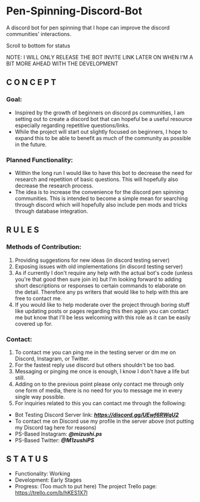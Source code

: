 # Pen-Spinning-Discord-Bot
A discord bot for pen spinning that I hope can improve the discord communities' interactions.

Scroll to bottom for status

NOTE: I WILL ONLY RELEASE THE BOT INVITE LINK LATER ON WHEN I'M A BIT MORE AHEAD WITH THE DEVELOPMENT

## C O N C E P T
### Goal:
+ Inspired by the growth of beginners on discord ps communities, I am setting out to create a discord bot that can hopeful be a useful resource especially regarding repetitive questions/links.
+ While the project will start out slightly focused on beginners, I hope to expand this to be able to benefit as much of the community as possible in the future.

### Planned Functionality:
+ Within the long run I would like to have this bot to decrease the need for research and repetition of basic questions. This will hopefully also decrease the research process.
+ The idea is to increase the convenience for the discord pen spinning communities. This is intended to become a simple mean for searching through discord which will hopefully also include pen mods and tricks through database integration.

## R U L E S
### Methods of Contribution:
1. Providing suggestions for new ideas (in discord testing server)
2. Exposing issues with old implementations (in discord testing server)
3. As if currently I don't require any help with the actual bot's code (unless you're that good then sure join in) but I'm looking forward to adding short descriptions or responses to certain commands to elaborate on the detail. Therefore any ps writers that would like to help with this are free to contact me.
4. If you would like to help moderate over the project through boring stuff like updating posts or pages regarding this then again you can contact me but know that I'll be less welcoming with this role as it can be easily covered up for.

### Contact:
1. To contact me you can ping me in the testing server or dm me on Discord, Instagram, or Twitter.
2. For the fastest reply use discord but others shouldn't be too bad.
3. Messaging or pinging me once is enough, I know I don't have a life but still.
4. Adding on to the previous point please only contact me through only one form of media, there is no need for you to message me in every single way possible.
5. For inquiries related to this you can contact me through the following:
  + Bot Testing Discord Server link: ___https://discord.gg/UEwf6RWqU2___
  + To contact me on Discord use my profile in the server above (not putting my Discord tag here for reasons)
  + PS-Based Instagram: ___@mizushi.ps___
  + PS-Based Twitter: ___@M1zushiPS___

## S T A T U S
+ Functionality: Working
+ Development: Early Stages
+ Progress: (Too much to put here) The project Trello page: https://trello.com/b/hKES1X7I
